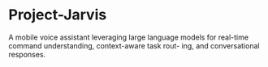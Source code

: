 # Project-Jarvis
A mobile voice assistant leveraging large language models for real-time command understanding, context-aware task rout- ing, and conversational responses.

